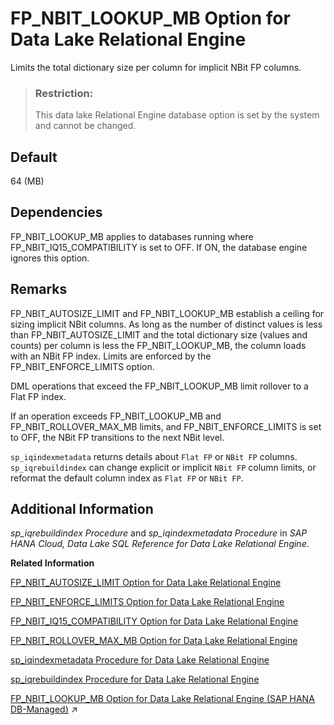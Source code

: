 <!-- loioa873a52f84f2101588a9c5a2df1d1389 -->

# FP\_NBIT\_LOOKUP\_MB Option for Data Lake Relational Engine

Limits the total dictionary size per column for implicit NBit FP columns.



> ### Restriction:  
> This data lake Relational Engine database option is set by the system and cannot be changed.



<a name="loioa873a52f84f2101588a9c5a2df1d1389__fp_nbit_lookup_mb_default1"/>

## Default

64 \(MB\)



<a name="loioa873a52f84f2101588a9c5a2df1d1389__fp_nbit_lookup_mb_depend1"/>

## Dependencies

FP\_NBIT\_LOOKUP\_MB applies to databases running where FP\_NBIT\_IQ15\_COMPATIBILITY is set to OFF. If ON, the database engine ignores this option.



<a name="loioa873a52f84f2101588a9c5a2df1d1389__fp_nbit_lookup_mb_remarks1"/>

## Remarks

FP\_NBIT\_AUTOSIZE\_LIMIT and FP\_NBIT\_LOOKUP\_MB establish a ceiling for sizing implicit NBit columns. As long as the number of distinct values is less than FP\_NBIT\_AUTOSIZE\_LIMIT and the total dictionary size \(values and counts\) per column is less the FP\_NBIT\_LOOKUP\_MB, the column loads with an NBit FP index. Limits are enforced by the FP\_NBIT\_ENFORCE\_LIMITS option.

DML operations that exceed the FP\_NBIT\_LOOKUP\_MB limit rollover to a Flat FP index.

If an operation exceeds FP\_NBIT\_LOOKUP\_MB and FP\_NBIT\_ROLLOVER\_MAX\_MB limits, and FP\_NBIT\_ENFORCE\_LIMITS is set to OFF, the NBit FP transitions to the next NBit level.

`sp_iqindexmetadata` returns details about `Flat FP` or `NBit FP` columns. `sp_iqrebuildindex` can change explicit or implicit `NBit FP` column limits, or reformat the default column index as `Flat FP` or `NBit FP`.



<a name="loioa873a52f84f2101588a9c5a2df1d1389__fp_nbit_lookup_mb_additional1"/>

## Additional Information

*sp\_iqrebuildindex Procedure* and *sp\_iqindexmetadata Procedure* in *SAP HANA Cloud, Data Lake SQL Reference for Data Lake Relational Engine*.

**Related Information**  


[FP\_NBIT\_AUTOSIZE\_LIMIT Option for Data Lake Relational Engine](fp-nbit-autosize-limit-option-for-data-lake-relational-engine-a873755.md "Limits the number of distinct values in columns that implicitly load as NBit FP.")

[FP\_NBIT\_ENFORCE\_LIMITS Option for Data Lake Relational Engine](fp-nbit-enforce-limits-option-for-data-lake-relational-engine-a874045.md "Enforces sizing limits for explicit and implicit NBit columns.")

[FP\_NBIT\_IQ15\_COMPATIBILITY Option for Data Lake Relational Engine](fp-nbit-iq15-compatibility-option-for-data-lake-relational-engine-a874375.md "Provides support for tokenized FP indexes similar to that available in data lake Relational Engine.")

[FP\_NBIT\_ROLLOVER\_MAX\_MB Option for Data Lake Relational Engine](fp-nbit-rollover-max-mb-option-for-data-lake-relational-engine-a873d4b.md "Sets a threshold for the total dictionary size for implicit NBit rollovers to Flat FP.")

[sp\_iqindexmetadata Procedure for Data Lake Relational Engine](../060-stored-procedures/sp-iqindexmetadata-procedure-for-data-lake-relational-engine-a5ad0e4.md "Displays index metadata for a given index.")

[sp\_iqrebuildindex Procedure for Data Lake Relational Engine](../060-stored-procedures/sp-iqrebuildindex-procedure-for-data-lake-relational-engine-a5b342e.md "Rebuilds column indexes.")

[FP_NBIT_LOOKUP_MB Option for Data Lake Relational Engine (SAP HANA DB-Managed)](https://help.sap.com/viewer/a898e08b84f21015969fa437e89860c8/2023_2_QRC/en-US/3a6a1e34bc754fe2bdb9412884c6a57f.html "Limits the total dictionary size per column for implicit NBit FP columns.") :arrow_upper_right:

